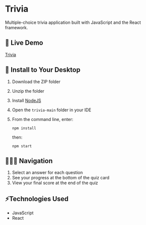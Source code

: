 # Trivia

Multiple-choice trivia application built with JavaScript and the React framework.

## 🔗 Live Demo
[Trivia](https://trivia-arw.netlify.app)

## 🔧 Install to Your Desktop
1. Download the ZIP folder
2. Unzip the folder
3. Install [NodeJS](https://nodejs.org/en/download/)
4. Open the ```trivia-main``` folder in your IDE
5. From the command line, enter:
   ```
   npm install
   ```

   then:
   ```
   npm start
   ```

## 👩🏻‍💻 Navigation
1. Select an answer for each question
2. See your progress at the bottom of the quiz card
3. View your final score at the end of the quiz

## ⚡️Technologies Used
* JavaScript
* React
